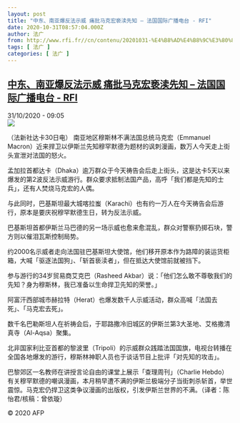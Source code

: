 ```yaml
---
layout: post
title: "中东、南亚爆反法示威 痛批马克宏亵渎先知 – 法国国际广播电台 - RFI"
date: 2020-10-31T08:57:04.000Z
author: 法广
from: http://www.rfi.fr//cn/contenu/20201031-%E4%B8%AD%E4%B8%9C%E3%80%81%E5%8D%97%E4%BA%9A%E7%88%86%E5%8F%8D%E6%B3%95%E7%A4%BA%E5%A8%81-%E7%97%9B%E6%89%B9%E9%A9%AC%E5%85%8B%E5%AE%8F%E4%BA%B5%E6%B8%8E%E5%85%88%E7%9F%A5
tags: [ 法广 ]
categories: [ 法广 ]
---
```

<!--1604134624000-->
[中东、南亚爆反法示威 痛批马克宏亵渎先知 – 法国国际广播电台 - RFI](http://www.rfi.fr//cn/contenu/20201031-%E4%B8%AD%E4%B8%9C%E3%80%81%E5%8D%97%E4%BA%9A%E7%88%86%E5%8F%8D%E6%B3%95%E7%A4%BA%E5%A8%81-%E7%97%9B%E6%89%B9%E9%A9%AC%E5%85%8B%E5%AE%8F%E4%BA%B5%E6%B8%8E%E5%85%88%E7%9F%A5)
------

<div>
<div>31/10/2020 - 09:05</div><img src="https://s.rfi.fr/media/display/d4ab562c-1b54-11eb-b9f5-005056a98db9/w:310/p:16x9/int0002b.201031160501.jpg"><div class="t-content__body u-clearfix">            <p>（法新社达卡30日电）    南亚地区穆斯林不满法国总统马克宏（Emmanuel Macron）近来捍卫以伊斯兰先知穆罕默德为题材的讽刺漫画，数万人今天走上街头宣泄对法国的怒火。</p><p>    孟加拉首都达卡（Dhaka）逾万群众于今天祷告会后走上街头，这是达卡5天以来爆发的第2波反法示威游行。群众要求抵制法国产品，高呼「我们都是先知的士兵」，还有人焚烧马克宏的人偶。</p><p>    与此同时，巴基斯坦最大城喀拉蚩（Karachi）也有约一万人在今天祷告会后游行，原本是要庆祝穆罕默德生日，转为反法示威。</p><p>    巴基斯坦首都伊斯兰马巴德的另一场示威也愈来愈混乱，群众对警察扔掷石块，警方则以催泪瓦斯控制局势。</p><p>    约2000名示威者走向法国驻巴基斯坦大使馆，他们移开原本作为路障的装运货柜箱，大喊「驱逐法国狗」、「斩首亵渎者」，但在抵达大使馆前就被挡下。</p><p>    参与游行的34岁贸易商艾克巴（Rasheed Akbar）说：「他们怎么敢不尊敬我们的先知？身为穆斯林，我已准备以生命捍卫先知的荣誉。」</p><p>    阿富汗西部城市赫拉特（Herat）也爆发数千人示威活动，群众高喊「法国去死」、「马克宏去死」。</p><p>    数千名巴勒斯坦人在祈祷会后，于耶路撒冷旧城区的伊斯兰第3大圣地、艾格撒清真寺（Al-Aqsa）聚集。</p><p>    北非国家利比亚首都的黎波里（Tripoli）的示威群众践踏法国国旗，电视台转播在全国各地爆发的游行，穆斯林神职人员也于谈话节目上批评「对先知的攻击」。</p><p>    巴黎郊区一名教师在讲授言论自由的课堂上展示「查理周刊」（Charlie Hebdo）有关穆罕默德的嘲讽漫画，本月稍早遭不满的伊斯兰极端分子当街刺杀斩首，举世震惊。马克宏仍捍卫这类争议漫画的出版权，引发伊斯兰世界的不满。（译者：陈怡君/核稿：曾依璇）</p><p></p>            <p class="t-copyright">© 2020 AFP</p>        </div>
</div>
